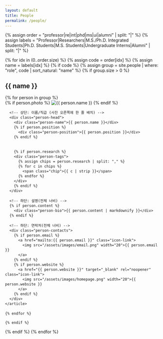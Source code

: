 ```yaml
---
layout: default
title: People
permalink: /people/
---
```


{% assign order  = "professor|re|int|phd|ms|ui|alumni" | split: "|" %}
{% assign labels = "Professor|Researchers|M.S./Ph.D. Integrated Students|Ph.D. Students|M.S. Students|Undergraduate Interns|Alumni" | split: "|" %}

{% for idx in (0..order.size) %}
  {% assign code = order[idx] %}
  {% assign name = labels[idx] %}
  {% if code %}
    {% assign group = site.people | where: "role", code | sort_natural: "name" %}
    {% if group.size > 0 %}

<section class="people-section" id="{{ code }}">
  <h2 class="people-section-title">{{ name }}</h2>
  <div class="people-grid">
    {% for person in group %}
      <article class="person-card">
      {% if person.photo %}
        <img src="{{ person.photo }}" alt="{{ person.name }}" class="person-photo">
      {% endif %}

      <!-- 상단: 이름/직급 (사진 오른쪽에 한 줄 배치) -->
      <div class="person-head">
        <div class="person-name">{{ person.name }}</div>
        {% if person.position %}
          <div class="person-position">{{ person.position }}</div>
        {% endif %}
      

        {% if person.research %}
        <div class="person-tags">
          {% assign chips = person.research | split: "," %}
          {% for c in chips %}
            <span class="chip">{{ c | strip }}</span>
          {% endfor %}
        </div>
        {% endif %}
      </div>

      <!-- 하단: 설명(전체 너비) -->
      {% if person.content %}
        <div class="person-bio">{{ person.content | markdownify }}</div>
      {% endif %}

      <!-- 하단: 연락처(전체 너비) -->
      <div class="person-contacts">
        {% if person.email %}
          <a href="mailto:{{ person.email }}" class="icon-link">
            <img src="/assets/images/email.png" width="20">{{ person.email }}
          </a>
        {% endif %}
        {% if person.website %}
          <a href="{{ person.website }}" target="_blank" rel="noopener" class="icon-link">
            <img src="/assets/images/homepage.png" width="20">{{ person.website }}
          </a>
        {% endif %}
      </div>
    </article>

    {% endfor %}
  </div>
</section>

    {% endif %}
  {% endif %}
{% endfor %}

